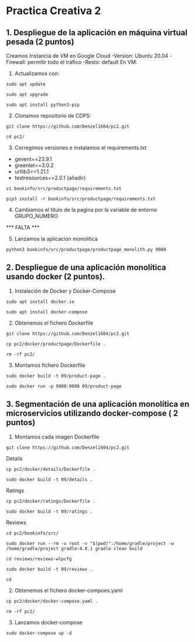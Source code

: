 # Practica Creativa 2
## 1. Despliegue de la aplicación en máquina virtual pesada (2 puntos)
Creamos Instancia de VM en Google Cloud
-Version: Ubuntu 20.04
-Firewall: permitir todo el tráfico 
-Resto: default
En VM:
1. Actualizamos con:
```
sudo apt update
```
```
sudo apt upgrade
```
```
sudo apt install python3-pip
```

2. Clonamos repositorio de CDPS:
```
git clone https://github.com/Denzel1604/pc2.git
```
```
cd pc2/
```
3. Corregimos versiones e instalamos el requirements.txt 
- gevent==23.9.1
- greenlet==3.0.2
- urllib3==1.21.1
- testresources==2.0.1 (añadir)
```
vi bookinfo/src/productpage/requirements.txt
```
```
pip3 install -r bookinfo/src/productpage/requirements.txt
```

4. Cambiamos el titulo de la pagina por la variable de entorno GRUPO_NUMERO

***  FALTA ***

5. Lanzamos la aplicacion monolítica
```
python3 bookinfo/src/productpage/productpage_monolith.py 9080
```
## 2. Despliegue de una aplicación monolítica usando docker (2 puntos).

1. Instalación de Docker y Docker-Compose

```
sudo apt install docker.io
```
```
sudo apt install docker-compose
```

2. Obtenemos el fichero Dockerfile
```
git clone https://github.com/Denzel1604/pc2.git
```
```
cp pc2/docker/productpage/Dockerfile .
```
```
rm -rf pc2/
```


3. Montamos fichero Dockerfile
```
sudo docker build -t 09/product-page .
```
```
sudo docker run -p 9080:9080 09/product-page
```


## 3. Segmentación de una aplicación monolítica en microservicios utilizando docker-compose ( 2 puntos)

1. Montamos cada imagen Dockerfile
```
git clone https://github.com/Denzel1604/pc2.git
```

Details
```
cp pc2/docker/details/Dockerfile .
```
```
sudo docker build -t 09/details .
```

Ratings
```
cp pc2/docker/ratings/Dockerfile .
```
```
sudo docker build -t 09/ratings .
```

Reviews

```
cd pc2/bookinfo/src/
```
```
sudo docker run --rm -u root -v "$(pwd)":/home/gradle/project -w /home/gradle/project gradle:4.8.1 gradle clean build
```
```
cd reviews/reviews-wlpcfg
```
```
sudo docker build -t 09/reviews .
```
```
cd 
```

2. Obtenemos el fichero docker-compoes.yaml

```
cp pc2/docker/docker-compose.yaml .
```
```
rm -rf pc2/
```

3. Lanzamos docker-compose

```
sudo docker-compose up -d
```
